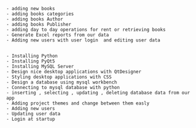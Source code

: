 

    - adding new books
    - adding books categories
    - adding books Author
    - adding books Publisher
    - adding day to day operations for rent or retrieving books
    - Generate Excel reports from our data
    - Adding new users with user login  and editing user data


    - Installing Python
    - Installing PyQt5
    - Installing MySQL Server
    - Design nice desktop applications with QtDesigner
    - Styling desktop applications with CSS
    - Design a database using mysql workbench
    - Connecting to mysql database with python
    - inserting , selecting , updating , deleting database data from our app
    - Adding project themes and change between them easly
    - Adding new users
    - Updating user data
    - Login at startup

